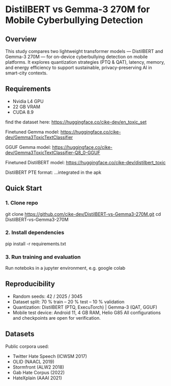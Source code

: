 # DistilBERT vs Gemma-3 270M for Mobile Cyberbullying Detection

## Overview 
This study compares two lightweight transformer models — DistilBERT and Gemma-3 270M — for on-device cyberbullying detection on mobile platforms.
It explores quantization strategies (PTQ & QAT), latency, memory, and energy efficiency to support sustainable, privacy-preserving AI in smart-city contexts.

## Requirements
- Nvidia L4 GPU
- 22 GB VRAM
- CUDA 8.9

find the dataset here: https://huggingface.co/cike-dev/en_toxic_set

Finetuned Gemma model: https://huggingface.co/cike-dev/Gemma3ToxicTextClassifier

GGUF Gemma model: https://huggingface.co/cike-dev/Gemma3ToxicTextClassifier-Q8_0-GGUF

Finetuned DistilBERT model: https://huggingface.co/cike-dev/distilbert_toxic

DistilBERT PTE format: ...integrated in the apk

## Quick Start
### 1. Clone repo
git clone https://github.com/cike-dev/DistilBERT-vs-Gemma3-270M.git
cd DistilBERT-vs-Gemma3-270M

### 2. Install dependencies
pip install -r requirements.txt

### 3. Run training and evaluation
Run noteboks in a jupyter environment, e.g. google colab

## Reproducibility
- Random seeds: 42 / 2025 / 3045
- Dataset split: 70 % train – 20 % test – 10 % validation
- Quantization: DistilBERT (PTQ, ExecuTorch) | Gemma-3 (QAT, GGUF)
- Mobile test device: Android 11, 4 GB RAM, Helio G85
All configurations and checkpoints are open for verification.

## Datasets
 Public corpora used:
- Twitter Hate Speech (ICWSM 2017)
- OLID (NAACL 2019)
- Stormfront (ALW2 2018)
- Gab Hate Corpus (2022)
- HateXplain (AAAI 2021)
